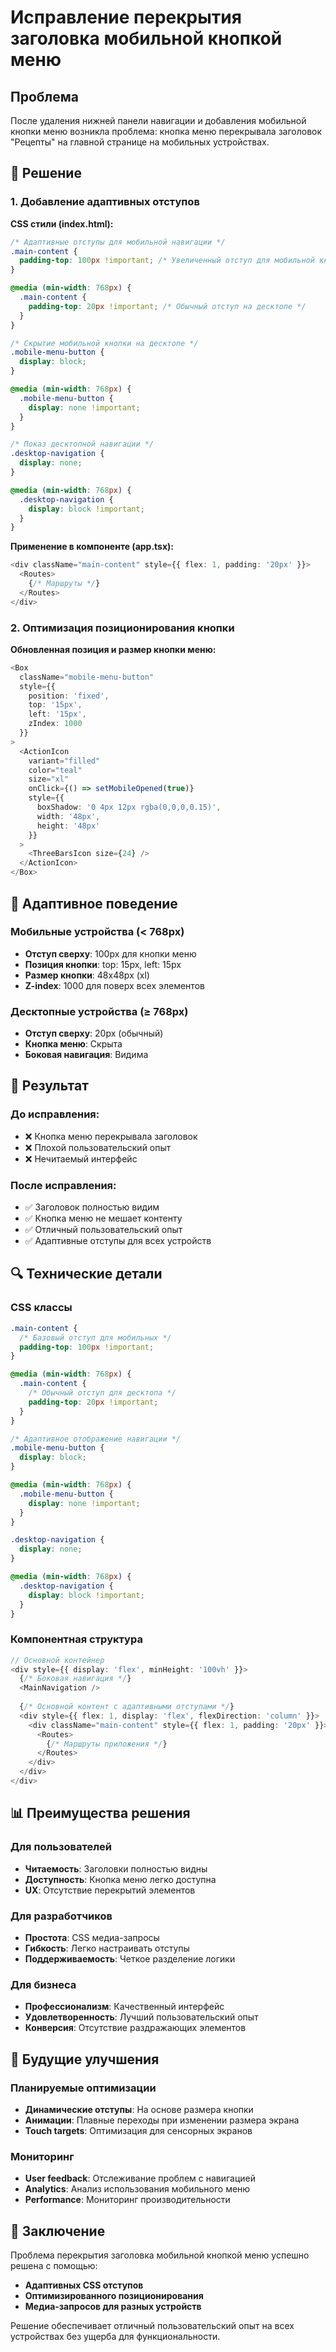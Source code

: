 # Исправление перекрытия заголовка мобильной кнопкой меню

## Проблема

После удаления нижней панели навигации и добавления мобильной кнопки меню возникла проблема: кнопка меню перекрывала заголовок "Рецепты" на главной странице на мобильных устройствах.

## 🔧 Решение

### 1. Добавление адаптивных отступов

**CSS стили (index.html):**
```css
/* Адаптивные отступы для мобильной навигации */
.main-content {
  padding-top: 100px !important; /* Увеличенный отступ для мобильной кнопки меню */
}

@media (min-width: 768px) {
  .main-content {
    padding-top: 20px !important; /* Обычный отступ на десктопе */
  }
}

/* Скрытие мобильной кнопки на десктопе */
.mobile-menu-button {
  display: block;
}

@media (min-width: 768px) {
  .mobile-menu-button {
    display: none !important;
  }
}

/* Показ десктопной навигации */
.desktop-navigation {
  display: none;
}

@media (min-width: 768px) {
  .desktop-navigation {
    display: block !important;
  }
}
```

**Применение в компоненте (app.tsx):**
```typescript
<div className="main-content" style={{ flex: 1, padding: '20px' }}>
  <Routes>
    {/* Маршруты */}
  </Routes>
</div>
```

### 2. Оптимизация позиционирования кнопки

**Обновленная позиция и размер кнопки меню:**
```typescript
<Box
  className="mobile-menu-button"
  style={{
    position: 'fixed',
    top: '15px',
    left: '15px',
    zIndex: 1000
  }}
>
  <ActionIcon
    variant="filled"
    color="teal"
    size="xl"
    onClick={() => setMobileOpened(true)}
    style={{
      boxShadow: '0 4px 12px rgba(0,0,0,0.15)',
      width: '48px',
      height: '48px'
    }}
  >
    <ThreeBarsIcon size={24} />
  </ActionIcon>
</Box>
```

## 📱 Адаптивное поведение

### Мобильные устройства (< 768px)
- **Отступ сверху**: 100px для кнопки меню
- **Позиция кнопки**: top: 15px, left: 15px
- **Размер кнопки**: 48x48px (xl)
- **Z-index**: 1000 для поверх всех элементов

### Десктопные устройства (≥ 768px)
- **Отступ сверху**: 20px (обычный)
- **Кнопка меню**: Скрыта
- **Боковая навигация**: Видима

## 🎯 Результат

### До исправления:
- ❌ Кнопка меню перекрывала заголовок
- ❌ Плохой пользовательский опыт
- ❌ Нечитаемый интерфейс

### После исправления:
- ✅ Заголовок полностью видим
- ✅ Кнопка меню не мешает контенту
- ✅ Отличный пользовательский опыт
- ✅ Адаптивные отступы для всех устройств

## 🔍 Технические детали

### CSS классы
```css
.main-content {
  /* Базовый отступ для мобильных */
  padding-top: 100px !important;
}

@media (min-width: 768px) {
  .main-content {
    /* Обычный отступ для десктопа */
    padding-top: 20px !important;
  }
}

/* Адаптивное отображение навигации */
.mobile-menu-button {
  display: block;
}

@media (min-width: 768px) {
  .mobile-menu-button {
    display: none !important;
  }
}

.desktop-navigation {
  display: none;
}

@media (min-width: 768px) {
  .desktop-navigation {
    display: block !important;
  }
}
```

### Компонентная структура
```typescript
// Основной контейнер
<div style={{ display: 'flex', minHeight: '100vh' }}>
  {/* Боковая навигация */}
  <MainNavigation />
  
  {/* Основной контент с адаптивными отступами */}
  <div style={{ flex: 1, display: 'flex', flexDirection: 'column' }}>
    <div className="main-content" style={{ flex: 1, padding: '20px' }}>
      <Routes>
        {/* Маршруты приложения */}
      </Routes>
    </div>
  </div>
</div>
```

## 📊 Преимущества решения

### Для пользователей
- **Читаемость**: Заголовки полностью видны
- **Доступность**: Кнопка меню легко доступна
- **UX**: Отсутствие перекрытий элементов

### Для разработчиков
- **Простота**: CSS медиа-запросы
- **Гибкость**: Легко настраивать отступы
- **Поддерживаемость**: Четкое разделение логики

### Для бизнеса
- **Профессионализм**: Качественный интерфейс
- **Удовлетворенность**: Лучший пользовательский опыт
- **Конверсия**: Отсутствие раздражающих элементов

## 🚀 Будущие улучшения

### Планируемые оптимизации
- **Динамические отступы**: На основе размера кнопки
- **Анимации**: Плавные переходы при изменении размера экрана
- **Touch targets**: Оптимизация для сенсорных экранов

### Мониторинг
- **User feedback**: Отслеживание проблем с навигацией
- **Analytics**: Анализ использования мобильного меню
- **Performance**: Мониторинг производительности

## 📝 Заключение

Проблема перекрытия заголовка мобильной кнопкой меню успешно решена с помощью:
- **Адаптивных CSS отступов**
- **Оптимизированного позиционирования**
- **Медиа-запросов для разных устройств**

Решение обеспечивает отличный пользовательский опыт на всех устройствах без ущерба для функциональности.
